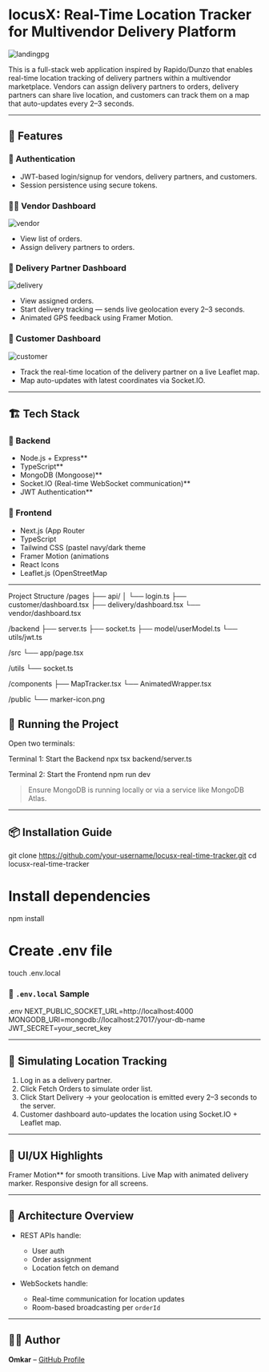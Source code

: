 # locusX:  Real-Time Location Tracker for Multivendor Delivery Platform
![landingpg](https://github.com/user-attachments/assets/53bf82b4-a197-428f-901f-75e266ec8385)
<br/>

This is a full-stack web application inspired by Rapido/Dunzo that enables real-time location tracking of delivery partners within a multivendor marketplace. Vendors can assign delivery partners to orders, delivery partners can share live location, and customers can track them on a map that auto-updates every 2–3 seconds.

---

## 📌 Features

### 🔐 Authentication
- JWT-based login/signup for vendors, delivery partners, and customers.
- Session persistence using secure tokens.

### 🧑‍💼 Vendor Dashboard

![vendor](https://github.com/user-attachments/assets/6e9b658b-f694-4a31-8a21-201e522bd60c)
<br/>
- View list of orders.
- Assign delivery partners to orders.

### 🛵 Delivery Partner Dashboard
![delivery](https://github.com/user-attachments/assets/5bc0f2ed-1809-48f5-b19d-e3038563c547)
<br/>
- View assigned orders.
- Start delivery tracking — sends live geolocation every 2–3 seconds.
- Animated GPS feedback using Framer Motion.

### 👤 Customer Dashboard
![customer](https://github.com/user-attachments/assets/8ef6ce6c-37b4-40f8-ab4f-382998848f4a)
<br/>
- Track the real-time location of the delivery partner on a live Leaflet map.
- Map auto-updates with latest coordinates via Socket.IO.

---

## 🏗️ Tech Stack

### 🧠 Backend
- Node.js + Express**
- TypeScript**
- MongoDB (Mongoose)**
- Socket.IO (Real-time WebSocket communication)**
- JWT Authentication**

### 🎯 Frontend
- Next.js (App Router
- TypeScript
- Tailwind CSS (pastel navy/dark theme
- Framer Motion (animations
- React Icons
- Leaflet.js (OpenStreetMap

---

Project Structure
/pages
├── api/
│   └── login.ts
├── customer/dashboard.tsx
├── delivery/dashboard.tsx
└── vendor/dashboard.tsx

/backend
├── server.ts
├── socket.ts
├── model/userModel.ts
└── utils/jwt.ts

/src
└── app/page.tsx

/utils
└── socket.ts

/components
├── MapTracker.tsx
└── AnimatedWrapper.tsx

/public
└── marker-icon.png





## 🚀 Running the Project

Open two terminals:

Terminal 1: Start the Backend
npx tsx backend/server.ts

Terminal 2: Start the Frontend
npm run dev


> Ensure MongoDB is running locally or via a service like MongoDB Atlas.

---

## 📦 Installation Guide

git clone https://github.com/your-username/locusx-real-time-tracker.git
cd locusx-real-time-tracker

# Install dependencies
npm install

# Create .env file
touch .env.local

### 🔐 `.env.local` Sample

.env
NEXT_PUBLIC_SOCKET_URL=http://localhost:4000
MONGODB_URI=mongodb://localhost:27017/your-db-name
JWT_SECRET=your_secret_key


---

## 🧪 Simulating Location Tracking

1. Log in as a delivery partner.
2. Click Fetch Orders to simulate order list.
3. Click Start Delivery → your geolocation is emitted every 2–3 seconds to the server.
4. Customer dashboard auto-updates the location using Socket.IO + Leaflet map.

---

## 🎨 UI/UX Highlights

Framer Motion** for smooth transitions.
Live Map with animated delivery marker.
Responsive design for all screens.

---

## 🧠 Architecture Overview

* REST APIs handle:

  * User auth
  * Order assignment
  * Location fetch on demand
* WebSockets handle:

  * Real-time communication for location updates
  * Room-based broadcasting per `orderId`

---

## 🙋‍♂️ Author

**Omkar** – [GitHub Profile](https://github.com/your-username)


